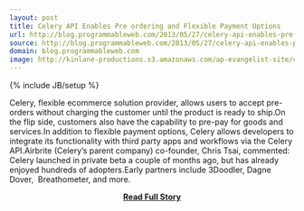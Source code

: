 ```yaml
---
layout: post
title: Celery API Enables Pre ordering and Flexible Payment Options
url: http://blog.programmableweb.com/2013/05/27/celery-api-enables-pre-ordering-and-flexible-payment-options/
source: http://blog.programmableweb.com/2013/05/27/celery-api-enables-pre-ordering-and-flexible-payment-options/
domain: blog.programmableweb.com
image: http://kinlane-productions.s3.amazonaws.com/ap-evangelist-site/curated/screenshots/9186_blog_programmableweb_com.png
---
```

{% include JB/setup %}<p>Celery, flexible ecommerce solution provider, allows users to accept pre-orders without charging the customer until the product is ready to ship.On the flip side, customers also have the capability to pre-pay for goods and services.In addition to flexible payment options, Celery allows developers to integrate its functionality with third party apps and workflows via the Celery API.Airbrite (Celery’s parent company) co-founder, Chris Tsai, commented: Celery launched in private beta a couple of months ago, but has already enjoyed hundreds of adopters.Early partners include 3Doodler, Dagne Dover,  Breathometer, and more.</p>
<center><p><a href="http://blog.programmableweb.com/2013/05/27/celery-api-enables-pre-ordering-and-flexible-payment-options/" style='padding:25px; font-sze:18px; font-weight: bold;'>Read Full Story</a></p></center>
